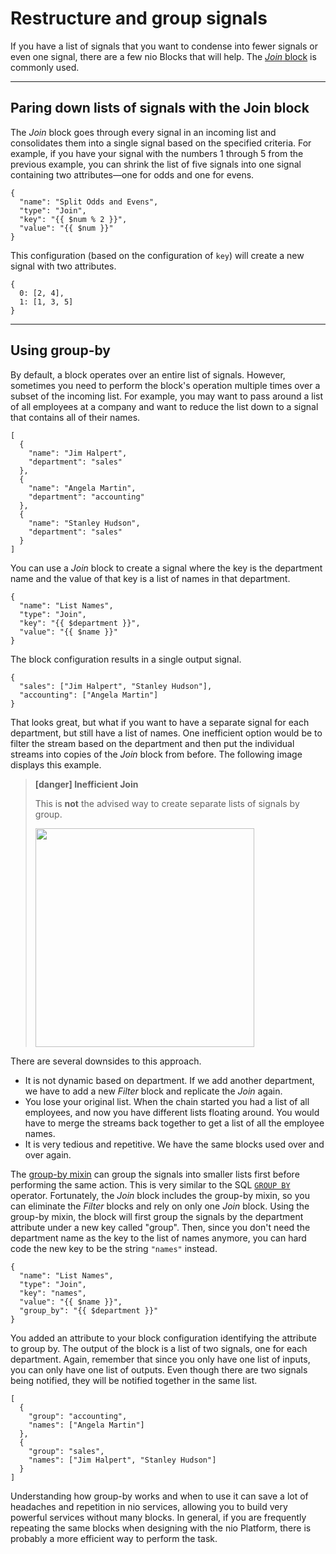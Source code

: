 # Restructure and group signals

If you have a list of signals that you want to condense into fewer signals or even one signal, there are a few nio Blocks that will help. The [_Join_ block](https://blocks.n.io/Join) is commonly used.

---

## Paring down lists of signals with the Join block

The _Join_ block goes through every signal in an incoming list and consolidates them into a single signal based on the specified criteria. For example, if you have your signal with the numbers 1 through 5 from the previous example, you can shrink the list of five signals into one signal containing two attributes—one for odds and one for evens.
```
{
  "name": "Split Odds and Evens",
  "type": "Join",
  "key": "{{ $num % 2 }}",
  "value": "{{ $num }}"
}
```

This configuration (based on the configuration of `key`) will create a new signal with two attributes.
```
{
  0: [2, 4],
  1: [1, 3, 5]
}
```

---

## Using group-by

By default, a block operates over an entire list of signals. However, sometimes you need to perform the block's operation multiple times over a subset of the incoming list. For example, you may want to pass around a list of all employees at a company and want to reduce the list down to a signal that contains all of their names.
```
[
  {
    "name": "Jim Halpert",
    "department": "sales"
  },
  {
    "name": "Angela Martin",
    "department": "accounting"
  },
  {
    "name": "Stanley Hudson",
    "department": "sales"
  }
]
```
You can use a _Join_ block to create a signal where the key is the department name and the value of that key is a list of names in that department.
```
{
  "name": "List Names",
  "type": "Join",
  "key": "{{ $department }}",
  "value": "{{ $name }}"
}
```

The block configuration results in a single output signal.
```
{
  "sales": ["Jim Halpert", "Stanley Hudson"],
  "accounting": ["Angela Martin"]
}
```

That looks great, but what if you want to have a separate signal for each department, but still have a list of names. One inefficient option would be to filter the stream based on the department and then put the individual streams into copies of the _Join_ block from before. The following image displays this example.

> **[danger] Inefficient Join**
>
> This is **not** the advised way to create separate lists of signals by group.
>
> <img class="border display" src="/img/bad-join.png" height="350" />
>

There are several downsides to this approach.

* It is not dynamic based on department. If we add another department, we have to add a new _Filter_ block and replicate the _Join_ again.
* You lose your original list. When the chain started you had a list of all employees, and now you have different lists floating around. You would have to merge the streams back together to get a list of all the employee names.
* It is very tedious and repetitive. We have the same blocks used over and over again.

The [group-by mixin](https://github.com/niolabs/nio/tree/master/nio/block/mixins/group_by) can group the signals into smaller lists first before performing the same action. This is very similar to the SQL [`GROUP BY`](https://www.w3schools.com/sql/sql_groupby.asp) operator. Fortunately, the _Join_ block includes the group-by mixin, so you can eliminate the _Filter_ blocks and rely on only one _Join_ block. Using the group-by mixin, the block will first group the signals by the department attribute under a new key called "group". Then, since you don't need the department name as the key to the list of names anymore, you can hard code the new key to be the string `"names"` instead.

```
{
  "name": "List Names",
  "type": "Join",
  "key": "names",
  "value": "{{ $name }}",
  "group_by": "{{ $department }}"
}
```

You added an attribute to your block configuration identifying the attribute to group by. The output of the block is a list of two signals, one for each department. Again, remember that since you only have one list of inputs, you can only have one list of outputs. Even though there are two signals being notified, they will be notified together in the same list.
```
[
  {
    "group": "accounting",
    "names": ["Angela Martin"]
  },
  {
    "group": "sales",
    "names": ["Jim Halpert", "Stanley Hudson"]
  }
]
```

Understanding how group-by works and when to use it can save a lot of headaches and repetition in nio services, allowing you to build very powerful services without many blocks. In general, if you are frequently repeating the same blocks when designing with the nio Platform, there is probably a more efficient way to perform the task.
